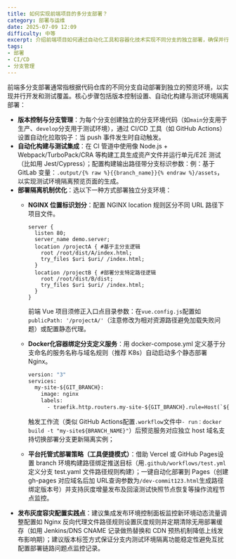 ```yaml
---
title: 如何实现前端项目的多分支部署？
category: 部署与运维
date: 2025-07-09 12:09
difficulty: 中等
excerpt: 介绍前端项目如何通过自动化工具和容器化技术实现不同分支的独立部署，确保并行开发和测试环境的隔离。
tags:
- 部署
- CI/CD
- 分支管理
---
```

前端多分支部署通常指根据代码仓库的不同分支自动部署到独立的预览环境，以实现并行开发和测试覆盖。核心步骤包括版本控制设置、自动化构建与测试环境隔离部署：

- **版本控制与分支管理**：为每个分支创建独立的分支环境代码（如`main`分支用于生产、`develop`分支用于测试环境），通过 CI/CD 工具（如 GitHub Actions）设置自动化拉取钩子：当 push 事件发生时自动触发。
- **自动化构建与测试集成**：在 CI 管道中使用像 Node.js + Webpack/TurboPack/CRA 等构建工具生成资产文件并运行单元/E2E 测试（比如用 Jest/Cypress）；配置构建输出路径带分支标识参数：例：基于 GitLab 变量：`.output/{% raw %}{{branch_name}}{% endraw %}/assets`，以实现测试环境隔离预览页面的生成。
- **部署隔离机制优化**：选以下一种方式部署独立分支环境：
  - **NGINX 位置标识划分**：配置 NGINX location 规则区分不同 URL 路径下项目文件。
    
    ```nginx
    server {
      listen 80;
      server_name demo.server;
      location /projectA { #基于主分支逻辑
        root /root/dist/A/index.html;
        try_files $uri $uri/ /index.html;
      }
      location /projectB { #部署分支特定路径逻辑
        root /root/dist/B/dist;
        try_files $uri $uri/ /index.html;
      }
    }
    ```
    
    前端 Vue 项目须修正入口点目录参数：在`vue.config.js`配置如`publicPath: '/projectA/'`（注意修改为相对资源路径避免加载失败问题）或配置静态代理。
  - **Docker化容器绑定分支定义服务**：用 docker-compose.yml 定义基于分支命名的服务名称与域名规则（推荐 K8s）自动启动多个静态部署 Nginx。
    
    ```dockerfile
    version: "3"
    services:
      my-site-${GIT_BRANCH}:
        image: nginx
        labels:
          - traefik.http.routers.my-site-${GIT_BRANCH}.rule=Host(`${GIT_BRANCH}.example.com`)
    ```
    
    触发工作流（类似 GitHub Actions配置`.workflow`文件中`- run：docker build -t "my-site${BRANCH_NAME}"`）后预览服务对应独立 host 域名支持切换部署分支更新隔离实例；
  - **平台托管式部署策略（工具便捷模式）**：借助 Vercel 或 GitHub Pages设置 branch 环境构建路径绑定推送目标（用`.github/workflows/test.yml`定义分支 test.yaml 文件路径规则构建）；一键自动化部署到 Pages（创建 gh-pages 对应域名后加 URL查询参数为`/dev-commit123.html`生成路径绑定版本号）并支持灰度增量发布及回滚测试快照节点恢复等操作流程节点监控。
- **发布灰度容灾配置实践点**：建议集成发布环境控制面板监控新环境动态流量调整配置如 Nginx 反向代理文件路径规则设置灰度规则并定期清除无用部署缓存（如用 Jenkins/DNS CNAME 记录做热替换和 CDN 预热机制降低上线发布影响期）；建议版本标签方式保证分支内测试环境隔离功能稳定性避免互扰配置部署链路问题点监控记录。
